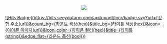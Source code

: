 <!--타이틀 부분-->
<div align="center">
  <img src="https://github.com/oka1313/oka1313/assets/101691440/92118a53-c5b6-40bc-b130-bf8c398d7b51" />
</div>

[![Hits Badge](https://hits.seeyoufarm.com/api/count/incr/badge.svg?url={깃헙 주소(url)}&count_bg={카운트 색상(hex)}&title_bg={타이틀 색상(hex)}&icon={아이콘 이미지(url)}&icon_color={아이콘 컬러(hex)}&title={타이틀(string)}&edge_flat={라운드 옵션(bool)})](https://hits.seeyoufarm.com)
